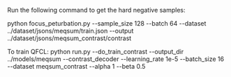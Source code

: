 Run the following command to get the hard negative samples:

python focus_peturbation.py --sample_size 128 --batch 64 --dataset ../dataset/jsons/meqsum/train.json --output ../dataset/jsons/meqsum_contrast/contrast

To train QFCL:
python run.py --do_train_contrast --output_dir ../models/meqsum --contrast_decoder --learning_rate 1e-5 --batch_size 16 --dataset meqsum_contrast --alpha 1 --beta 0.5
